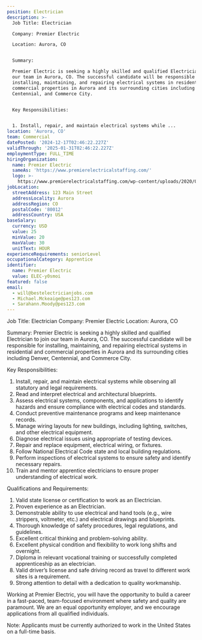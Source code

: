 ```yaml
---
position: Electrician
description: >-
  Job Title: Electrician

  Company: Premier Electric

  Location: Aurora, CO


  Summary: 

  Premier Electric is seeking a highly skilled and qualified Electrician to join
  our team in Aurora, CO. The successful candidate will be responsible for
  installing, maintaining, and repairing electrical systems in residential and
  commercial properties in Aurora and its surrounding cities including Denver,
  Centennial, and Commerce City.


  Key Responsibilities:


  1. Install, repair, and maintain electrical systems while ...
location: 'Aurora, CO'
team: Commercial
datePosted: '2024-12-17T02:46:22.227Z'
validThrough: '2025-01-31T02:46:22.227Z'
employmentType: FULL_TIME
hiringOrganization:
  name: Premier Electric
  sameAs: 'https://www.premierelectricalstaffing.com/'
  logo: >-
    https://www.premierelectricalstaffing.com/wp-content/uploads/2020/05/Premier-Electrical-Staffing-logo.png
jobLocation:
  streetAddress: 123 Main Street
  addressLocality: Aurora
  addressRegion: CO
  postalCode: '80012'
  addressCountry: USA
baseSalary:
  currency: USD
  value: 25
  minValue: 20
  maxValue: 30
  unitText: HOUR
experienceRequirements: seniorLevel
occupationalCategory: Apprentice
identifier:
  name: Premier Electric
  value: ELEC-y0smoi
featured: false
email:
  - will@bestelectricianjobs.com
  - Michael.Mckeaige@pes123.com
  - Sarahann.Moody@pes123.com
---
```




Job Title: Electrician
Company: Premier Electric
Location: Aurora, CO

Summary: 
Premier Electric is seeking a highly skilled and qualified Electrician to join our team in Aurora, CO. The successful candidate will be responsible for installing, maintaining, and repairing electrical systems in residential and commercial properties in Aurora and its surrounding cities including Denver, Centennial, and Commerce City.

Key Responsibilities:

1. Install, repair, and maintain electrical systems while observing all statutory and legal requirements.
2. Read and interpret electrical and architectural blueprints.
3. Assess electrical systems, components, and applications to identify hazards and ensure compliance with electrical codes and standards.
4. Conduct preventive maintenance programs and keep maintenance records.
5. Manage wiring layouts for new buildings, including lighting, switches, and other electrical equipment.
6. Diagnose electrical issues using appropriate of testing devices.
7. Repair and replace equipment, electrical wiring, or fixtures.
8. Follow National Electrical Code state and local building regulations.
9. Perform inspections of electrical systems to ensure safety and identify necessary repairs.
10. Train and mentor apprentice electricians to ensure proper understanding of electrical work.

Qualifications and Requirements:

1. Valid state license or certification to work as an Electrician.
2. Proven experience as an Electrician.
3. Demonstrable ability to use electrical and hand tools (e.g., wire strippers, voltmeter, etc.) and electrical drawings and blueprints.
4. Thorough knowledge of safety procedures, legal regulations, and guidelines.
5. Excellent critical thinking and problem-solving ability.
6. Excellent physical condition and flexibility to work long shifts and overnight.
7. Diploma in relevant vocational training or successfully completed apprenticeship as an electrician.
8. Valid driver’s license and safe driving record as travel to different work sites is a requirement.
9. Strong attention to detail with a dedication to quality workmanship.

Working at Premier Electric, you will have the opportunity to build a career in a fast-paced, team-focused environment where safety and quality are paramount. We are an equal opportunity employer, and we encourage applications from all qualified individuals.

Note: Applicants must be currently authorized to work in the United States on a full-time basis.
